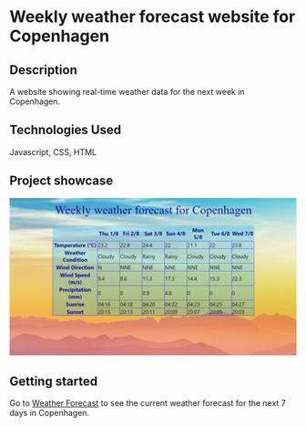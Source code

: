 # Weekly weather forecast website for Copenhagen
## Description
A website showing real-time weather data for the next week in Copenhagen.

## Technologies Used
Javascript, CSS, HTML

## Project showcase
![Weather_Forecast_Picture](images/Forecast_Picture.png)

## Getting started
Go to [Weather Forecast](https://lucashoffschmidt.github.io/Weatherforecast-Copenhagen/) to see the current weather forecast for the next 7 days in Copenhagen. 
